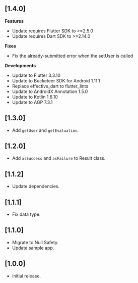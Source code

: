 ## [1.4.0]

**Features**
- Update requires Flutter SDK to >=2.5.0
- Update requires Dart SDK to >=2.14.0

**Fixes**

- Fix the already-submitted error when the setUser is called

**Developments**
- Update to Flutter 3.3.10
- Update to Bucketeer SDK for Android 1.11.1
- Replace effective_dart to flutter_lints
- Update to AndroidX Annotation 1.5.0
- Update to Kotlin 1.6.10
- Update to AGP 7.3.1

## [1.3.0]

* Add `getUser` and `getEvaluation`.

## [1.2.0]

* Add `asSuccess` and `asFailure` to Result class.

## [1.1.2]

* Update dependencies.

## [1.1.1]

* Fix data type.

## [1.1.0]

* Migrate to Null Safety.
* Update sample app.

## [1.0.0]

* initial release.
